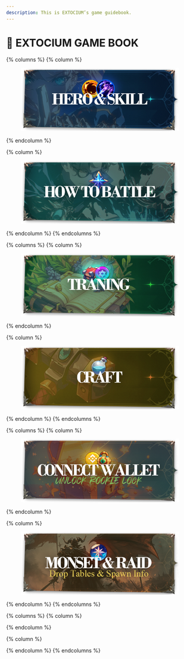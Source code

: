 ```yaml
---
description: This is EXTOCIUM’s game guidebook.
---
```


# 📙 EXTOCIUM GAME BOOK

{% columns %}
{% column %}
<figure><img src=".gitbook/assets/Git_Hero.png" alt=""><figcaption></figcaption></figure>
{% endcolumn %}

{% column %}
<figure><img src=".gitbook/assets/Git_Battle.png" alt=""><figcaption></figcaption></figure>
{% endcolumn %}
{% endcolumns %}

{% columns %}
{% column %}
<figure><img src=".gitbook/assets/Git_Traning.png" alt=""><figcaption></figcaption></figure>
{% endcolumn %}

{% column %}
<figure><img src=".gitbook/assets/Git_Craft.png" alt=""><figcaption></figcaption></figure>
{% endcolumn %}
{% endcolumns %}

{% columns %}
{% column %}
<figure><img src=".gitbook/assets/Git_wallet.png" alt=""><figcaption></figcaption></figure>
{% endcolumn %}

{% column %}
<figure><img src=".gitbook/assets/Git_monster.png" alt=""><figcaption></figcaption></figure>
{% endcolumn %}
{% endcolumns %}

{% columns %}
{% column %}

{% endcolumn %}

{% column %}

{% endcolumn %}
{% endcolumns %}

